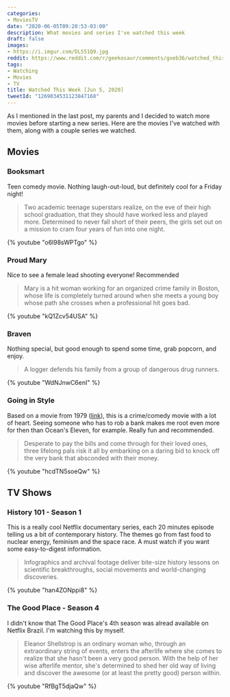```yaml
---
categories:
- MoviesTV
date: "2020-06-05T09:20:53-03:00"
description: What movies and series I've watched this week
draft: false
images:
- https://i.imgur.com/DLS51Q9.jpg
reddit: https://www.reddit.com/r/geekosaur/comments/gxeb36/watched_this_week_jun_5_2020/
tags:
- Watching
- Movies
- TV
title: Watched This Week [Jun 5, 2020]
tweetId: "1269034531123847168"
---
```


As I mentioned in the last post, my parents and I decided to watch more movies before starting a new series. Here are the movies I've watched with them, along with a couple series we watched.

<!--more-->

## Movies

### Booksmart

Teen comedy movie. Nothing laugh-out-loud, but definitely cool for a Friday night!

> Two academic teenage superstars realize, on the eve of their high school graduation, that they should have worked less and played more. Determined to never fall short of their peers, the girls set out on a mission to cram four years of fun into one night.

{% youtube "o6l98sWPTgo" %}

### Proud Mary

Nice to see a female lead shooting everyone! Recommended

> Mary is a hit woman working for an organized crime family in Boston, whose life is completely turned around when she meets a young boy whose path she crosses when a professional hit goes bad.

{% youtube "kQ1Zcv54USA" %}

### Braven

Nothing special, but good enough to spend some time, grab popcorn, and enjoy.

> A logger defends his family from a group of dangerous drug runners.

{% youtube "WdNJnwC6enI" %}

### Going in Style

Based on a movie from 1979 ([link](https://en.wikipedia.org/wiki/Going_in_Style)), this is a crime/comedy movie with a lot of heart. Seeing someone who has to rob a bank makes me root even more for then than Ocean's Eleven, for example. Really fun and recommended.

> Desperate to pay the bills and come through for their loved ones, three lifelong pals risk it all by embarking on a daring bid to knock off the very bank that absconded with their money.

{% youtube "hcdTN5soeQw" %}


## TV Shows

### History 101 - Season 1

This is a really cool Netflix documentary series, each 20 minutes episode telling us a bit of contemporary history. The themes go from fast food to nuclear energy, feminism and the space race. A must watch if you want some easy-to-digest information.

> Infographics and archival footage deliver bite-size history lessons on scientific breakthroughs, social movements and world-changing discoveries.

{% youtube "han4ZONppi8" %}

### The Good Place - Season 4

I didn't know that The Good Place's 4th season was alread available on Netflix Brazil. I'm watching this by myself. 

> Eleanor Shellstrop is an ordinary woman who, through an extraordinary string of events, enters the afterlife where she comes to realize that she hasn't been a very good person. With the help of her wise afterlife mentor, she's determined to shed her old way of living and discover the awesome (or at least the pretty good) person within.

{% youtube "RfBgT5djaQw" %}
